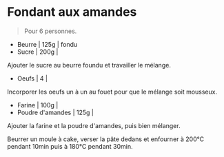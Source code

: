 # Fondant aux amandes

> Pour 6 personnes.

- Beurre | 125g | fondu
- Sucre | 200g |

Ajouter le sucre au beurre foundu et travailler le mélange.

- Oeufs | 4 |

Incorporer les oeufs un à un au fouet pour que le mélange soit mousseux.

- Farine | 100g |
- Poudre d'amandes | 125g |

Ajouter la farine et la poudre d'amandes, puis bien mélanger.

Beurrer un moule à cake, verser la pâte dedans et enfourner à 200°C pendant 10min puis à 180°C pendant 30min.
